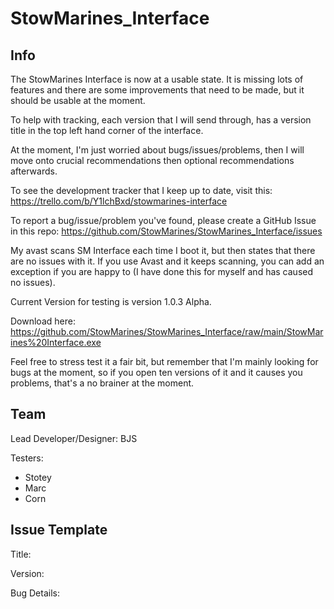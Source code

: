 # StowMarines_Interface

## Info

The StowMarines Interface is now at a usable state. It is missing lots of features and there are some improvements that need to be made, but it should be usable at the moment.

To help with tracking, each version that I will send through, has a version title in the top left hand corner of the interface. 

At the moment, I'm just worried about bugs/issues/problems, then I will move onto crucial recommendations then optional recommendations afterwards.

To see the development tracker that I keep up to date, visit this: https://trello.com/b/Y1lchBxd/stowmarines-interface

To report a bug/issue/problem you've found, please create a GitHub Issue in this repo: https://github.com/StowMarines/StowMarines_Interface/issues

My avast scans SM Interface each time I boot it, but then states that there are no issues with it. If you use Avast and it keeps scanning, you can add an exception if you are happy to (I have done this for myself and has caused no issues).

Current Version for testing is version 1.0.3 Alpha.

Download here: https://github.com/StowMarines/StowMarines_Interface/raw/main/StowMarines%20Interface.exe

Feel free to stress test it a fair bit, but remember that I'm mainly looking for bugs at the moment, so if you open ten versions of it and it causes you problems, that's a no brainer at the moment.

## Team

Lead Developer/Designer: BJS

Testers:
- Stotey
- Marc
- Corn

## Issue Template

Title: 

Version:

Bug Details: 
